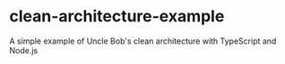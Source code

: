 # clean-architecture-example
A simple example of Uncle Bob's clean architecture with TypeScript and Node.js
